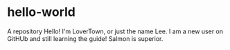 # hello-world
A repository
Hello! I'm LoverTown, or just the name Lee. I am a new user on GitHUb and still learning the guide!
Salmon is superior.
